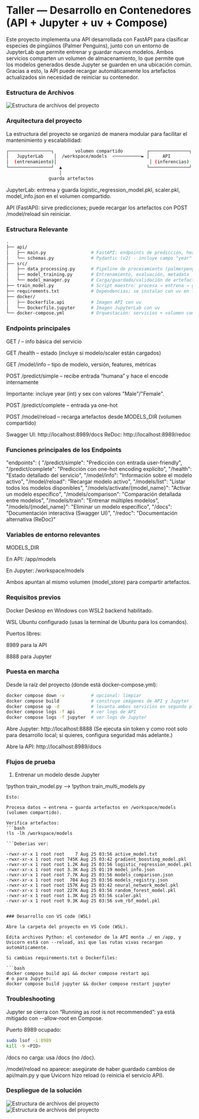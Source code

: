 # Taller — Desarrollo en Contenedores (API + Jupyter + uv + Compose)

Este proyecto implementa una API desarrollada con FastAPI para clasificar especies de pingüinos (Palmer Penguins), junto con un entorno de JupyterLab que permite entrenar y guardar nuevos modelos. Ambos servicios comparten un volumen de almacenamiento, lo que permite que los modelos generados desde Jupyter se guarden en una ubicación común. Gracias a esto, la API puede recargar automáticamente los artefactos actualizados sin necesidad de reiniciar su contenedor.

### Estructura de Archivos
![Estructura de archivos del proyecto](./images/arquitectura.png)

### Arquitectura del proyecto

La estructura del proyecto se organizó de manera modular para facilitar el mantenimiento y escalabilidad:

```bash
┌────────────────┐        volumen compartido         ┌───────────────┐
│   JupyterLab    │  /workspace/models  <──────────► │     API        │
│  (entrenamiento)│                                   │ (inferencias) │
└────────────────┘  ▲                                └───────────────┘
                    │
                guarda artefactos
```

JupyterLab: entrena y guarda logistic_regression_model.pkl, scaler.pkl, model_info.json en el volumen compartido.

API (FastAPI): sirve predicciones; puede recargar los artefactos con POST /model/reload sin reiniciar.

### Estructura Relevante

```graphql
.
├── api/
│   ├── main.py                 # FastAPI: endpoints de predicción, health, info y /model/reload
│   └── schemas.py              # Pydantic (v2) - incluye campo "year" y nombres correctos sex_female/sex_male
├── src/
│   ├── data_processing.py      # Pipeline de procesamiento (palmerpenguins + limpieza + OHE)
│   ├── model_training.py       # Entrenamiento, evaluación, metadata
│   └── model_manager.py        # Carga/guardado/validación de artefactos
├── train_model.py              # Script maestro: procesa → entrena → guarda artefactos
├── requirements.txt            # Dependencias; se instalan con uv en los contenedores
├── docker/
│   ├── Dockerfile.api          # Imagen API con uv
│   └── Dockerfile.jupyter      # Imagen JupyterLab con uv
└── docker-compose.yml          # Orquestación: servicios + volumen compartido de modelos
```

### Endpoints principales

GET / – info básica del servicio

GET /health – estado (incluye si modelo/scaler están cargados)

GET /model/info – tipo de modelo, versión, features, métricas

POST /predict/simple – recibe entrada “humana” y hace el encode internamente

Importante: incluye year (int) y sex con valores "Male"/"Female".

POST /predict/complete – entrada ya one-hot

POST /model/reload – recarga artefactos desde MODELS_DIR (volumen compartido)

Swagger UI: http://localhost:8989/docs
ReDoc: http://localhost:8989/redoc

### Funciones principales de los Endpoints
"endpoints": {    "/predict/simple": "Predicción con entrada user-friendly",    "/predict/complete": "Predicción con one-hot encoding explícito",    "/health": "Estado detallado del servicio",    "/model/info": "Información sobre el modelo activo",    "/model/reload": "Recargar modelo activo",    "/models/list": "Listar todos los modelos disponibles",    "/models/activate/{model_name}": "Activar un modelo específico",    "/models/comparison": "Comparación detallada entre modelos",    "/models/train": "Entrenar múltiples modelos",    "/models/{model_name}": "Eliminar un modelo específico",    "/docs": "Documentación interactiva (Swagger UI)",    "/redoc": "Documentación alternativa (ReDoc)"

### Variables de entorno relevantes

MODELS_DIR

En API: /app/models

En Jupyter: /workspace/models

Ambos apuntan al mismo volumen (model_store) para compartir artefactos.

### Requisitos previos

Docker Desktop en Windows con WSL2 backend habilitado.

WSL Ubuntu configurado (usas la terminal de Ubuntu para los comandos).

Puertos libres:

8989 para la API

8888 para Jupyter

### Puesta en marcha

Desde la raíz del proyecto (donde está docker-compose.yml):

```bash
docker compose down -v          # opcional: limpiar
docker compose build            # construye imágenes de API y Jupyter
docker compose up -d            # levanta ambos servicios en segundo plano
docker compose logs -f api      # ver logs de API
docker compose logs -f jupyter  # ver logs de Jupyter

```

Abre Jupyter: http://localhost:8888
(Se ejecuta sin token y como root solo para desarrollo local; si quieres, configura seguridad más adelante.)

Abre la API: http://localhost:8989/docs

### Flujos de prueba
1) Entrenar un modelo desde Jupyter

!python train_model.py --> !python train_multi_models.py
```
Esto:

Procesa datos → entrena → guarda artefactos en /workspace/models (volumen compartido).

Verifica artefactos:
```bash
!ls -lh /workspace/models
 
```Deberias ver: 
 
-rwxr-xr-x 1 root root    7 Aug 25 03:56 active_model.txt
-rwxr-xr-x 1 root root 745K Aug 25 03:42 gradient_boosting_model.pkl
-rwxr-xr-x 1 root root 1.2K Aug 25 03:56 logistic_regression_model.pkl
-rwxr-xr-x 1 root root 3.3K Aug 25 01:19 model_info.json
-rwxr-xr-x 1 root root 7.7K Aug 25 03:56 models_comparison.json
-rwxr-xr-x 1 root root  704 Aug 25 03:56 models_registry.json
-rwxr-xr-x 1 root root 157K Aug 25 03:42 neural_network_model.pkl
-rwxr-xr-x 1 root root 227K Aug 25 03:56 random_forest_model.pkl
-rwxr-xr-x 1 root root 1.3K Aug 25 03:56 scaler.pkl
-rwxr-xr-x 1 root root 9.3K Aug 25 03:56 svm_rbf_model.pkl


### Desarrollo con VS code (WSL)

Abre la carpeta del proyecto en VS Code (WSL).

Edita archivos Python: el contenedor de la API monta ./ en /app, y Uvicorn está con --reload, así que las rutas vivas recargan automáticamente.

Si cambias requirements.txt o Dockerfiles:

```bash
docker compose build api && docker compose restart api
# o para Jupyter:
docker compose build jupyter && docker compose restart jupyter

```
### Troubleshooting

Jupyter se cierra con “Running as root is not recommended”: ya está mitigado con --allow-root en Compose.

Puerto 8989 ocupado:
```bash
sudo lsof -i:8989
kill -9 <PID>

```
/docs no carga: usa /docs (no /doc).

/model/reload no aparece: asegúrate de haber guardado cambios de api/main.py y que Uvicorn hizo reload (o reinicia el servicio API).

### Despliegue de la solución

![Estructura de archivos del proyecto](./images/api.png)
![Estructura de archivos del proyecto](./images/logs.jpeg)

